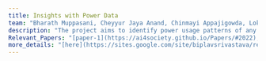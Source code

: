 ```yaml
---
title: Insights with Power Data
team: "Bharath Muppasani, Cheyyur Jaya Anand, Chinmayi Appajigowda, Lokesh Johri, Biplav Srivastava"
description: "The project aims to identify power usage patterns of any system, like buildings or factories, of interest using the harmonics data obtained from MiDAS IoT sensor. We also make power usage dataset (electricity consumption data and harmonics data) available from 8 institutions in manufacturing, education and medical institutions from the US and India "  
Relevant_Papers: "[paper-1](https://ai4society.github.io/Papers/#2022), [paper-2](https://ai4society.github.io/Papers/#publication-2)"
more_details: "[here](https://sites.google.com/site/biplavsrivastava/research-1/fast-slow-planning)"
---
```



